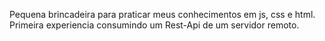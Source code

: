 Pequena brincadeira para praticar meus conhecimentos em js, css e html. Primeira experiencia consumindo um Rest-Api de um servidor remoto.
